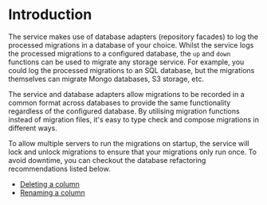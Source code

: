 # Introduction

The service makes use of database adapters (repository facades) to log the processed migrations in a database of your choice. Whilst the service logs the processed migrations to a configured database, the `up` and `down` functions can be used to migrate any storage service. For example, you could log the processed migrations to an SQL database, but the migrations themselves can migrate Mongo databases, S3 storage, etc.

The service and database adapters allow migrations to be recorded in a common format across databases to provide the same functionality regardless of the configured database. By utilising migration functions instead of migration files, it's easy to type check and compose migrations in different ways.

To allow multiple servers to run the migrations on startup, the service will lock and unlock migrations to ensure that your migrations only run once. To avoid downtime, you can checkout the database refactoring recommendations listed below.

- [Deleting a column](./refactors/delete-column.md)
- [Renaming a column](./refactors/rename-column.md)
